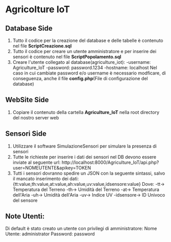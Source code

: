 # Agricolture IoT

## Database Side
1. Tutto il codice per la creazione del database e delle tabelle è contenuto nel file **ScriptCreazione.sql**
2. Tutto il codice per creare un utente amministratore e per inserire dei sensori è contenuto nel file **ScriptPopolamento.sql**
3. Creare l'utente collegato al database(agriculture_iot):
    -username: Agriculture_IoT
    -password: password.1234
    -hostname: localhost
   Nel caso in cui cambiate password e/o username è necessario modficare, di conseguenza, anche il file **config.php**(File di configurazione del database)


## WebSite Side
1. Copiare il contenuto della cartella **Agriculture_IoT** nella root directory del nostro server web


## Sensori Side
1. Utilizzare il software SimulazioneSensori per simulare la presenza di sensori
2. Tutte le richieste per inserire i dati dei sensori nel DB devono essere inviate al seguente url:
    http://localhost:8000/Agriculture_IoT/api.php?user=NOMEUTENTE&apikey=TOKEN
3. Tutti i sensori dovranno spedire un JSON con la seguente sintassi, salvo il mancato inserimento dei dati:
    {tt:value,th:value,at:value,ah:value,uv:value,idsensore:value}
    Dove:
    -tt-> Temperatura del Terreno
    -th-> Umidità del Terreno
    -at-> Temperatura dell'Aria
    -uh-> Umidità dell'Aria
    -uv-> Indice UV
    -idsensore-> ID Univoco del sensore


## Note Utenti:
  Di default è stato creato un utente con privilegi di amministratore:
   Nome Utente: administrator
   Password: password